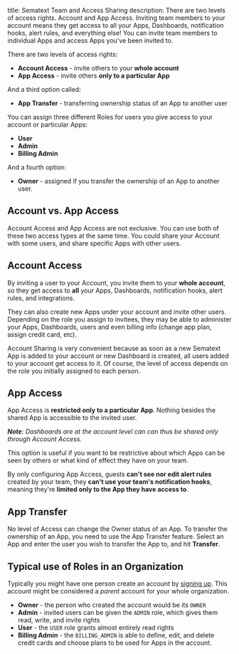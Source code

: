 title: Sematext Team and Access Sharing
description: There are two levels of access rights. Account and App Access. Inviting team members to your account means they get access to all your Apps, Dashboards, notification hooks, alert rules, and everything else! You can invite team members to individual Apps and access Apps you’ve been invited to. 


There are two levels of access rights: 

- **Account Access** - invite others to your **whole account**
- **App Access** - invite others **only to a particular App**

And a third option called:

- **App Transfer** - transferring ownership status of an App to another user

You can assign three different Roles for users you give access to your account 
or particular Apps:

- **User**
- **Admin**
- **Billing Admin**

And a fourth option: 

- **Owner** - assigned if you transfer the ownership of an App to another user.


## Account vs. App Access
Account Access and App Access are not exclusive. You can use both of
these two access types at the same time. You could share your Account with
some users, and share specific Apps with other users.

## Account Access
By inviting a user to your Account, you invite them to your **whole account**, 
so they get access to **all** your Apps, Dashboards, notification
hooks, alert rules, and integrations.

They can also create new Apps under your account and invite other users. 
Depending on the role you assign to invitees, they may be able to administer 
your Apps, Dashboards, users and even billing info (change app plan, assign 
credit card, etc). 

Account Sharing is very convenient because as soon as a new
Sematext App is added to your account or new Dashboard is created, all
users added to your account get access to it. Of course, the level of
access depends on the role you initially assigned to each person.


## App Access
App Access is **restricted only to a particular App**. Nothing besides the 
shared App is accessible to the invited user. 

*__Note__: Dashboards are at the account level can can thus be shared only through Account Access.*

This option is useful if you want to be restrictive about which Apps can be 
seen by others or what kind of effect they have on your team. 

By only configuring App Access, guests **can't see nor edit alert rules** created 
by your team, they **can't use your team's notification hooks**, meaning they're 
**limited only to the App they have access to**.

## App Transfer
No level of Access can change the Owner status of an App. To transfer the 
ownership of an App, you need to use the App Transfer feature. Select an App and enter the user
you wish to transfer the App to, and hit **Transfer**.

## Typical use of Roles in an Organization
Typically you might have one person create an account by [signing up](https://apps.sematext.com/ui/registration). 
This account might be considered a _parent_ account for your whole organization.  

- **Owner** - the person who created the account would be its `OWNER`
- **Admin** - invited users can be given the `ADMIN` role, which gives them read, write, and invite rights 
- **User** - the `USER` role grants almost entirely read rights
- **Billing Admin** - the `BILLING_ADMIN` is able to define, edit, and delete credit cards and choose plans to be used for Apps in the 
account.
